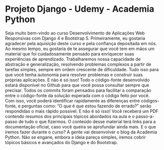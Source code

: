 # Projeto Django - Udemy - Academia Python
Seja muito bem-vindo ao curso Desenvolvimento de Aplicações Web Responsivas com Django 4 e Bootstrap 5. Primeiramente, eu gostaria agradecer pela aquisição deste curso e pela confiança depositada em nós. Ao mesmo tempo, eu gostaria de te assegurar que você tem em mãos um material que foi cuidadosamente pensado para enriquecer suas experiências de aprendizado.  Trabalharemos nossa capacidade de abstração e generalização, resolvendo problemas complexos a partir de tarefas simples, sempre em ordem crescente de dificuldade. Tudo isso para que você tenha autonomia para resolver problemas e construir suas próprias aplicações.  E não é só isso! Todo o código-fonte desenvolvido estará disponível no Github para que você possa consultar sempre que precisar. Todos os commits foram pensados para facilitar a comparação entre o código-fonte da solução esperada com o código feito por você. Com isso, você poderá identificar rapidamente as diferenças entre códigos-fonte, e perguntas como: “O que é que estou fazendo de errado?” serão respondidas o mais rápido possível.  E não é só isso! Você receberá um PDF contendo resumos dos principais tópicos abordados na aula e o passo-a-passo de tudo o que fizermos. O conteúdo desse material terá links para a documentação oficial, caso você queira se aprofundar ainda mais.  E o que iremos fazer durante o curso? A gente vai desenvolver o blog da Academia Python. Não se engane, embora a ideia pareça simples, iremos cobrir tópicos básicos e avançados do Django e do Bootstrap.  
